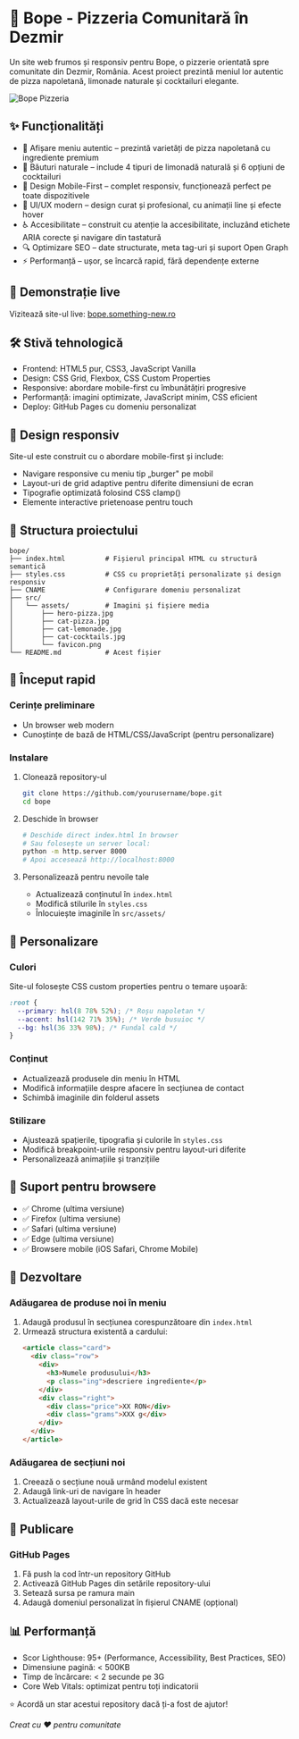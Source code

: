 # 🍕 Bope - Pizzeria Comunitară în Dezmir

Un site web frumos și responsiv pentru Bope, o pizzerie orientată spre comunitate din Dezmir, România. Acest proiect prezintă meniul lor autentic de pizza napoletană, limonade naturale și cocktailuri elegante.

![Bope Pizzeria](src/assets/hero-pizza.jpg)

## ✨ Funcționalități

- 🍕 Afișare meniu autentic – prezintă varietăți de pizza napoletană cu ingrediente premium
- 🍋 Băuturi naturale – include 4 tipuri de limonadă naturală și 6 opțiuni de cocktailuri
- 📱 Design Mobile-First – complet responsiv, funcționează perfect pe toate dispozitivele
- 🎨 UI/UX modern – design curat și profesional, cu animații line și efecte hover
- ♿ Accesibilitate – construit cu atenție la accesibilitate, incluzând etichete ARIA corecte și navigare din tastatură
- 🔍 Optimizare SEO – date structurate, meta tag-uri și suport Open Graph
- ⚡ Performanță – ușor, se încarcă rapid, fără dependențe externe

## 🚀 Demonstrație live

Vizitează site-ul live: [bope.something-new.ro](https://bope.something-new.ro)

## 🛠️ Stivă tehnologică

- Frontend: HTML5 pur, CSS3, JavaScript Vanilla
- Design: CSS Grid, Flexbox, CSS Custom Properties
- Responsive: abordare mobile-first cu îmbunătățiri progresive
- Performanță: imagini optimizate, JavaScript minim, CSS eficient
- Deploy: GitHub Pages cu domeniu personalizat

## 📱 Design responsiv

Site-ul este construit cu o abordare mobile-first și include:

- Navigare responsive cu meniu tip „burger" pe mobil
- Layout-uri de grid adaptive pentru diferite dimensiuni de ecran
- Tipografie optimizată folosind CSS clamp()
- Elemente interactive prietenoase pentru touch

## 🎯 Structura proiectului

```
bope/
├── index.html          # Fișierul principal HTML cu structură semantică
├── styles.css          # CSS cu proprietăți personalizate și design responsiv
├── CNAME               # Configurare domeniu personalizat
├── src/
│   └── assets/         # Imagini și fișiere media
│       ├── hero-pizza.jpg
│       ├── cat-pizza.jpg
│       ├── cat-lemonade.jpg
│       ├── cat-cocktails.jpg
│       └── favicon.png
└── README.md           # Acest fișier
```

## 🚀 Început rapid

### Cerințe preliminare

- Un browser web modern
- Cunoștințe de bază de HTML/CSS/JavaScript (pentru personalizare)

### Instalare

1. Clonează repository-ul

   ```bash
   git clone https://github.com/yourusername/bope.git
   cd bope
   ```

2. Deschide în browser

   ```bash
   # Deschide direct index.html în browser
   # Sau folosește un server local:
   python -m http.server 8000
   # Apoi accesează http://localhost:8000
   ```

3. Personalizează pentru nevoile tale
   - Actualizează conținutul în `index.html`
   - Modifică stilurile în `styles.css`
   - Înlocuiește imaginile în `src/assets/`

## 🎨 Personalizare

### Culori

Site-ul folosește CSS custom properties pentru o temare ușoară:

```css
:root {
  --primary: hsl(8 78% 52%); /* Roșu napoletan */
  --accent: hsl(142 71% 35%); /* Verde busuioc */
  --bg: hsl(36 33% 98%); /* Fundal cald */
}
```

### Conținut

- Actualizează produsele din meniu în HTML
- Modifică informațiile despre afacere în secțiunea de contact
- Schimbă imaginile din folderul assets

### Stilizare

- Ajustează spațierile, tipografia și culorile în `styles.css`
- Modifică breakpoint-urile responsiv pentru layout-uri diferite
- Personalizează animațiile și tranzițiile

## 📱 Suport pentru browsere

- ✅ Chrome (ultima versiune)
- ✅ Firefox (ultima versiune)
- ✅ Safari (ultima versiune)
- ✅ Edge (ultima versiune)
- ✅ Browsere mobile (iOS Safari, Chrome Mobile)

## 🔧 Dezvoltare

### Adăugarea de produse noi în meniu

1. Adaugă produsul în secțiunea corespunzătoare din `index.html`
2. Urmează structura existentă a cardului:
   ```html
   <article class="card">
     <div class="row">
       <div>
         <h3>Numele produsului</h3>
         <p class="ing">descriere ingrediente</p>
       </div>
       <div class="right">
         <div class="price">XX RON</div>
         <div class="grams">XXX g</div>
       </div>
     </div>
   </article>
   ```

### Adăugarea de secțiuni noi

1. Creează o secțiune nouă urmând modelul existent
2. Adaugă link-uri de navigare în header
3. Actualizează layout-urile de grid în CSS dacă este necesar

## 🚀 Publicare

### GitHub Pages

1. Fă push la cod într-un repository GitHub
2. Activează GitHub Pages din setările repository-ului
3. Setează sursa pe ramura main
4. Adaugă domeniul personalizat în fișierul CNAME (opțional)

## 📊 Performanță

- Scor Lighthouse: 95+ (Performance, Accessibility, Best Practices, SEO)
- Dimensiune pagină: < 500KB
- Timp de încărcare: < 2 secunde pe 3G
- Core Web Vitals: optimizat pentru toți indicatorii


⭐ Acordă un star acestui repository dacă ți-a fost de ajutor!

_Creat cu ❤️ pentru comunitate_
